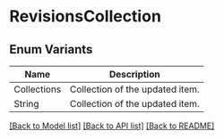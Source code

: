 # RevisionsCollection

## Enum Variants

| Name | Description |
|---- | -----|
| Collections | Collection of the updated item. |
| String | Collection of the updated item. |

[[Back to Model list]](../README.md#documentation-for-models) [[Back to API list]](../README.md#documentation-for-api-endpoints) [[Back to README]](../README.md)


